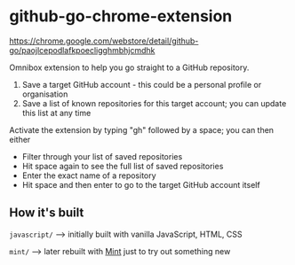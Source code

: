 # github-go-chrome-extension

https://chrome.google.com/webstore/detail/github-go/paojlcepodlafkpoecligghmbhjcmdhk

Omnibox extension to help you go straight to a GitHub repository.

1. Save a target GitHub account - this could be a personal profile or organisation
2. Save a list of known repositories for this target account; you can update this list at any time

Activate the extension by typing "gh" followed by a space; you can then either

- Filter through your list of saved repositories
- Hit space again to see the full list of saved repositories
- Enter the exact name of a repository
- Hit space and then enter to go to the target GitHub account itself

## How it's built
`javascript/` --> initially built with vanilla JavaScript, HTML, CSS

`mint/` --> later rebuilt with [Mint](https://www.mint-lang.com/) just to try out something new